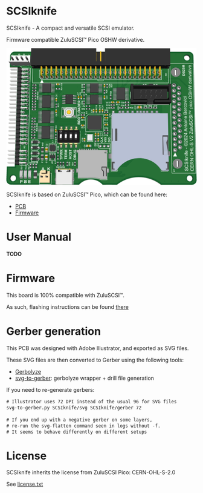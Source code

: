 # SCSIknife

SCSIknife - A compact and versatile SCSI emulator.

Firmware compatible ZuluSCSI™ Pico OSHW derivative.

<img width="600px" src="images/scsiknifeboard.png" />

SCSIknife is based on ZuluSCSI™ Pico, which can be found here:
* [PCB](https://github.com/ZuluSCSI/ZuluSCSI-Pico-OSHW)
* [Firmware](http://github.com/ZuluSCSI/ZuluSCSI-firmware)

# User Manual

**TODO**

# Firmware

This board is 100% compatible with ZuluSCSI™.

As such, flashing instructions can be found [there](https://github.com/ZuluSCSI/ZuluSCSI-firmware?tab=readme-ov-file#programming--bootloader)

# Gerber generation

This PCB was designed with Adobe Illustrator, and exported as SVG files.

These SVG files are then converted to Gerber using the following tools:
* [Gerbolyze](https://github.com/jaseg/gerbolyze)
* [svg-to-gerber](https://github.com/Altomare/svg-to-gerber): gerbolyze wrapper + drill file generation

If you need to re-generate gerbers:
```shell
# Illustrator uses 72 DPI instead of the usual 96 for SVG files
svg-to-gerber.py SCSIknife/svg SCSIknife/gerber 72

# If you end up with a negative gerber on some layers, 
# re-run the svg-flatten command seen in logs without -f.
# It seems to behave differently on different setups
```

# License

SCSIknife inherits the license from ZuluSCSI Pico: CERN-OHL-S-2.0

See [license.txt](license.txt)
